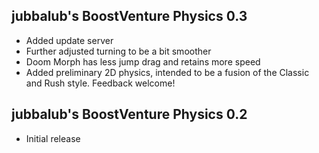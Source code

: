 ## jubbalub's BoostVenture Physics 0.3
- Added update server
- Further adjusted turning to be a bit smoother
- Doom Morph has less jump drag and retains more speed
- Added preliminary 2D physics, intended to be a fusion of the Classic and Rush style. Feedback welcome!

## jubbalub's BoostVenture Physics 0.2
- Initial release
